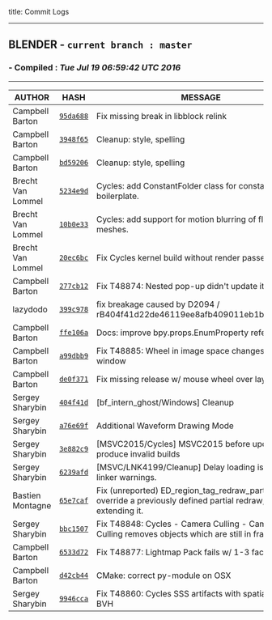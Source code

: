 title: Commit Logs
***
## <i class="bf-blender"></i> BLENDER - `current branch : master`
###  - Compiled : <time class="timeago" datetime="Tue Jul 19 06:59:42 UTC 2016">*Tue Jul 19 06:59:42 UTC 2016*</time>
***
AUTHOR | HASH | MESSAGE
--- | --- | ---
Campbell Barton | [`95da688`](https://developer.blender.org/rB95da688) | Fix missing break in libblock relink
Campbell Barton | [`3948f65`](https://developer.blender.org/rB3948f65) | Cleanup: style, spelling
Campbell Barton | [`bd59206`](https://developer.blender.org/rBbd59206) | Cleanup: style, spelling
Brecht Van Lommel | [`5234e9d`](https://developer.blender.org/rB5234e9d) | Cycles: add ConstantFolder class for constant folding boilerplate.
Brecht Van Lommel | [`10b0e33`](https://developer.blender.org/rB10b0e33) | Cycles: add support for motion blurring of fluid meshes.
Brecht Van Lommel | [`20ec6bc`](https://developer.blender.org/rB20ec6bc) | Fix Cycles kernel build without render passes support.
Campbell Barton | [`277cb12`](https://developer.blender.org/rB277cb12) | Fix T48874: Nested pop-up didn't update its parent
lazydodo | [`399c978`](https://developer.blender.org/rB399c978) | fix breakage caused by D2094 / rB404f41d22de46119ee8afb409011eb1ba1840092
Campbell Barton | [`ffe106a`](https://developer.blender.org/rBffe106a) | Docs: improve bpy.props.EnumProperty reference
Campbell Barton | [`a99dbb9`](https://developer.blender.org/rBa99dbb9) | Fix T48885: Wheel in image space changes wrong window
Campbell Barton | [`de0f371`](https://developer.blender.org/rBde0f371) | Fix missing release w/ mouse wheel over layer menu
Sergey Sharybin | [`404f41d`](https://developer.blender.org/rB404f41d) | [bf_intern_ghost/Windows] Cleanup
Sergey Sharybin | [`a76e69f`](https://developer.blender.org/rBa76e69f) | Additional Waveform Drawing Mode
Sergey Sharybin | [`3e882c9`](https://developer.blender.org/rB3e882c9) | [MSVC2015/Cycles] MSVC2015 before update 3 produce invalid builds
Sergey Sharybin | [`6239afd`](https://developer.blender.org/rB6239afd) | [MSVC/LNK4199/Cleanup] Delay loading is causing linker warnings.
Bastien Montagne | [`65e7caf`](https://developer.blender.org/rB65e7caf) | Fix (unreported) ED_region_tag_redraw_partial() could override a previously defined partial redraw, instead of extending it.
Sergey Sharybin | [`bbc1507`](https://developer.blender.org/rBbbc1507) | Fix T48848: Cycles - Camera Culling - Camera Culling removes objects which are still in frame
Campbell Barton | [`6533d72`](https://developer.blender.org/rB6533d72) | Fix T48877: Lightmap Pack fails w/ 1-3 faces
Campbell Barton | [`d42cb44`](https://developer.blender.org/rBd42cb44) | CMake: correct py-module on OSX
Sergey Sharybin | [`9946cca`](https://developer.blender.org/rB9946cca) | Fix T48860: Cycles SSS artifacts with spatially split BVH